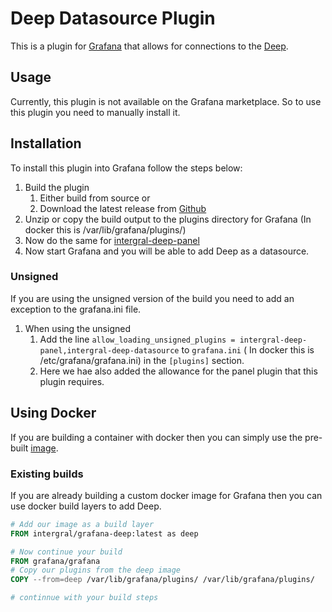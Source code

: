 # Deep Datasource Plugin

This is a plugin for [Grafana](https://grafana.com) that allows for connections to
the [Deep](https://github.com/intergral/deep).

## Usage

Currently, this plugin is not available on the Grafana marketplace. So to use this plugin you need to manually install
it.

## Installation

To install this plugin into Grafana follow the steps below:

1. Build the plugin
   1. Either build from source or
   2. Download the latest release from [Github](https://github.com/intergral/grafana-deep-datasource/releases)
2. Unzip or copy the build output to the plugins directory for Grafana (In docker this is /var/lib/grafana/plugins/)
3. Now do the same for [intergral-deep-panel](https://github.com/intergral/grafana-deep-panel) 
4. Now start Grafana and you will be able to add Deep as a datasource.

### Unsigned

If you are using the unsigned version of the build you need to add an exception to the grafana.ini file.

1. When using the unsigned
   1. Add the line `allow_loading_unsigned_plugins = intergral-deep-panel,intergral-deep-datasource` to `grafana.ini` (
      In docker this is /etc/grafana/grafana.ini) in the `[plugins]` section.
   2. Here we hae also added the allowance for the panel plugin that this plugin requires.

## Using Docker
If you are building a container with docker then you can simply use the pre-built [image](https://hub.docker.com/r/intergral/grafana-deep).

### Existing builds
If you are already building a custom docker image for Grafana then you can use docker build layers to add Deep.

```dockerfile
# Add our image as a build layer
FROM intergral/grafana-deep:latest as deep

# Now continue your build
FROM grafana/grafana
# Copy our plugins from the deep image
COPY --from=deep /var/lib/grafana/plugins/ /var/lib/grafana/plugins/

# continnue with your build steps
```
